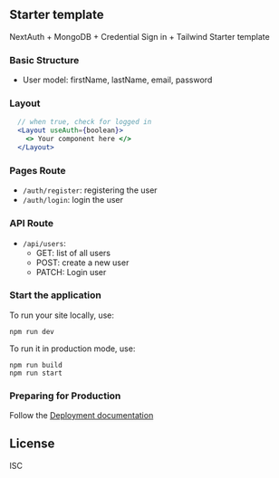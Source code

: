 ## Starter template

NextAuth + MongoDB + Credential Sign in + Tailwind Starter template

### Basic Structure

- User model: firstName, lastName, email, password

### Layout

```jsx
  // when true, check for logged in
  <Layout useAuth={boolean}>
    <> Your component here </>
  </Layout>
```

### Pages Route

- `/auth/register`: registering the user
- `/auth/login`: login the user

### API Route

- `/api/users`:
    - GET: list of all users
    - POST: create a new user
    - PATCH: Login user

### Start the application

To run your site locally, use:

```
npm run dev
```

To run it in production mode, use:

```
npm run build
npm run start
```

### Preparing for Production

Follow the [Deployment documentation](https://next-auth.js.org/deployment)


## License

ISC

